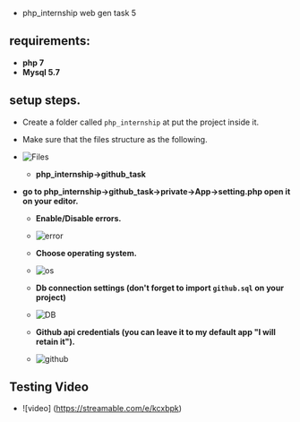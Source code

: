 * php_internship
web gen task 5 

## requirements:
  * **php 7**
  * **Mysql 5.7**
## setup steps.
 * Create a folder called ```php_internship``` at put the project inside it.
 * Make sure that the files structure as the following.
  * ![Files](https://i.ibb.co/6Hbc8mn/file-structure.png)
    * **php_internship->github_task**
 
 * **go to php_internship->github_task->private->App->setting.php open it on your editor.**
   
   * **Enable/Disable errors.**
    * ![error](https://i.ibb.co/xX2Lkfg/error-handler.png)
   * **Choose operating system.**
    * ![os](https://i.ibb.co/6YmSgdW/OS.png)
   * **Db connection settings (don't forget to import ```github.sql``` on your project)**
    * ![DB](https://i.ibb.co/ZWzhPfQ/db-connection.png)
    
   * **Github api credentials (you can leave it to my default app "I will retain it").** 
    * ![github](https://i.ibb.co/2tsskQ6/github.png)
    
  
 

## Testing Video
 * ![video] (https://streamable.com/e/kcxbpk)
